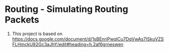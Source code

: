 # Routing - Simulating Routing Packets

1. This project is based on https://docs.google.com/document/d/1sBEnriPwqlCu7DqVwAs7ISkuVZSFLHmckU82Gc3aJhY/edit#heading=h.2af6grneswen
